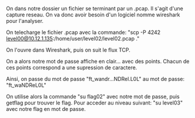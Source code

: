 On dans notre dossier un fichier se terminant par un .pcap.
Il s'agit d'une capture reseau. On va donc avoir besoin d'un logiciel nomme wireshark pour l'analyser.

On telecharge le fichier .pcap avec la commande:
"scp -P 4242 level00@10.12.1.135:/home/user/level02/level02.pcap ."

On l'ouvre dans Wireshark, puis on suit le flux TCP.

On a alors notre mot de passe affiche en clair... avec des points.
Chacun de ces points correspond a une supression de caractere.

Ainsi, on passe du mot de passe "ft_wandr...NDRel.L0L"
au mot de passe: "ft_waNDReL0L"

On utilise alors la commande "su flag02" avec notre mot de passe, puis getflag pour trouver le flag.
Pour acceder au niveau suivant: "su level03" avec notre flag en mot de passe.
